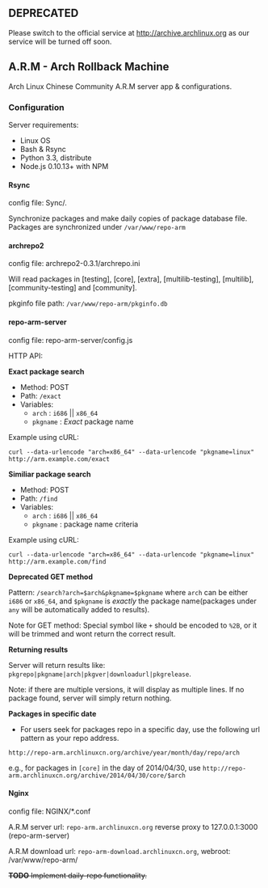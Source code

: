 ## DEPRECATED

Please switch to the official service at http://archive.archlinux.org as our service will be turned off soon.

## A.R.M - Arch Rollback Machine
Arch Linux Chinese Community A.R.M server app & configurations.

### Configuration

Server requirements:

* Linux OS
* Bash & Rsync
* Python 3.3, distribute
* Node.js 0.10.13+ with NPM

#### Rsync

config file: Sync/.

Synchronize packages and make daily copies of package database file.
Packages are synchronized under `/var/www/repo-arm`

#### archrepo2

config file: archrepo2-0.3.1/archrepo.ini

Will read packages in [testing], [core], [extra], [multilib-testing], [multilib], [community-testing] and [community].

pkginfo file path: `/var/www/repo-arm/pkginfo.db`

#### repo-arm-server

config file: repo-arm-server/config.js

HTTP API:

**Exact package search**

* Method: POST
* Path: `/exact`
* Variables:
    - `arch` : `i686` || `x86_64`
    - `pkgname` : _Exact_ package name

Example using cURL:

`curl --data-urlencode "arch=x86_64" --data-urlencode "pkgname=linux" http://arm.example.com/exact`

**Similiar package search**

* Method: POST
* Path: `/find`
* Variables:
    - `arch` : `i686` || `x86_64`
    - `pkgname` : package name criteria

Example using cURL:

`curl --data-urlencode "arch=x86_64" --data-urlencode "pkgname=linux" http://arm.example.com/find`

**Deprecated GET method**

Pattern: `/search?arch=$arch&pkgname=$pkgname`
where `arch` can be either `i686` or `x86_64`, and `$pkgname` is _exactly_ the package name(packages under `any` will be automatically added to results).

Note for GET method: Special symbol like `+` should be encoded to `%2B`, or it will be trimmed and wont return the correct result.

**Returning results**

Server will return results like:
`pkgrepo|pkgname|arch|pkgver|downloadurl|pkgrelease`. 

Note: if there are multiple versions, it will display as multiple lines. If no package found, server will simply return nothing.

**Packages in specific date**

* For users seek for packages repo in a specific day, use the following url pattern as your repo address.

`http://repo-arm.archlinuxcn.org/archive/year/month/day/repo/arch`

e.g., for packages in `[core]` in the day of 2014/04/30, use `http://repo-arm.archlinuxcn.org/archive/2014/04/30/core/$arch`


#### Nginx

config file: NGINX/*.conf

A.R.M server url: `repo-arm.archlinuxcn.org` reverse proxy to 127.0.0.1:3000 (repo-arm-server)

A.R.M download url: `repo-arm-download.archlinuxcn.org`, webroot: /var/www/repo-arm/

~~**TODO** Implement daily-repo functionality.~~



